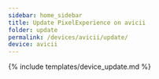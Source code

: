 ```yaml
---
sidebar: home_sidebar
title: Update PixelExperience on avicii
folder: update
permalink: /devices/avicii/update/
device: avicii
---
```

{% include templates/device_update.md %}

